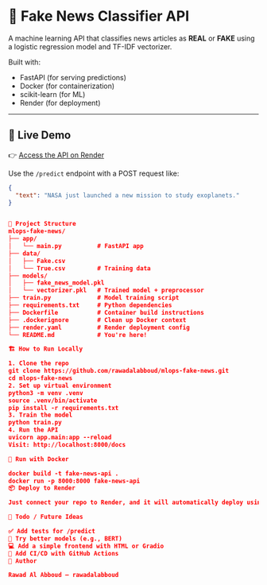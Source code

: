 # 🧠 Fake News Classifier API

A machine learning API that classifies news articles as **REAL** or **FAKE** using a logistic regression model and TF-IDF vectorizer.

Built with:
- FastAPI (for serving predictions)
- Docker (for containerization)
- scikit-learn (for ML)
- Render (for deployment)

---

## 🚀 Live Demo

👉 [Access the API on Render](https://your-app-name.onrender.com/docs)

Use the `/predict` endpoint with a POST request like:

```json
{
  "text": "NASA just launched a new mission to study exoplanets."
}


🧰 Project Structure
mlops-fake-news/
├── app/
│   └── main.py          # FastAPI app
├── data/
│   ├── Fake.csv
│   └── True.csv         # Training data
├── models/
│   ├── fake_news_model.pkl
│   └── vectorizer.pkl   # Trained model + preprocessor
├── train.py             # Model training script
├── requirements.txt     # Python dependencies
├── Dockerfile           # Container build instructions
├── .dockerignore        # Clean up Docker context
├── render.yaml          # Render deployment config
└── README.md            # You're here!

🏗️ How to Run Locally

1. Clone the repo
git clone https://github.com/rawadalabboud/mlops-fake-news.git
cd mlops-fake-news
2. Set up virtual environment
python3 -m venv .venv
source .venv/bin/activate
pip install -r requirements.txt
3. Train the model
python train.py
4. Run the API
uvicorn app.main:app --reload
Visit: http://localhost:8000/docs

🐳 Run with Docker

docker build -t fake-news-api .
docker run -p 8000:8000 fake-news-api
📦 Deploy to Render

Just connect your repo to Render, and it will automatically deploy using render.yaml.

📌 Todo / Future Ideas

✅ Add tests for /predict
🧠 Try better models (e.g., BERT)
💻 Add a simple frontend with HTML or Gradio
🧪 Add CI/CD with GitHub Actions
👤 Author

Rawad Al Abboud — rawadalabboud